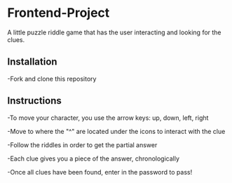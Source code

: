 # Frontend-Project
A little puzzle riddle game that has the user interacting and looking for the clues.

## Installation
-Fork and clone this repository

## Instructions
-To move your character, you use the arrow keys: up, down, left, right

-Move to where the "^" are located under the icons to interact with the clue

-Follow the riddles in order to get the partial answer

-Each clue gives you a piece of the answer, chronologically

-Once all clues have been found, enter in the password to pass!
